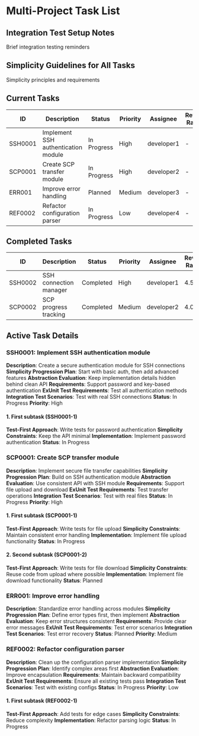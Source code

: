 # Multi-Project Task List

## Integration Test Setup Notes

Brief integration testing reminders

## Simplicity Guidelines for All Tasks

Simplicity principles and requirements

## Current Tasks

| ID      | Description                         | Status      | Priority | Assignee   | Review Rating |
| ------- | ----------------------------------- | ----------- | -------- | ---------- | ------------- |
| SSH0001 | Implement SSH authentication module | In Progress | High     | developer1 | -             |
| SCP0001 | Create SCP transfer module          | In Progress | High     | developer2 | -             |
| ERR001  | Improve error handling              | Planned     | Medium   | developer3 | -             |
| REF0002 | Refactor configuration parser       | In Progress | Low      | developer4 | -             |

## Completed Tasks

| ID      | Description            | Status    | Priority | Assignee   | Review Rating |
| ------- | ---------------------- | --------- | -------- | ---------- | ------------- |
| SSH0002 | SSH connection manager | Completed | High     | developer1 | 4.5           |
| SCP0002 | SCP progress tracking  | Completed | Medium   | developer2 | 4.0           |

## Active Task Details

### SSH0001: Implement SSH authentication module

**Description**: Create a secure authentication module for SSH connections
**Simplicity Progression Plan**: Start with basic auth, then add advanced features
**Abstraction Evaluation**: Keep implementation details hidden behind clean API
**Requirements**: Support password and key-based authentication
**ExUnit Test Requirements**: Test all authentication methods
**Integration Test Scenarios**: Test with real SSH connections
**Status**: In Progress
**Priority**: High

#### 1. First subtask (SSH0001-1)

**Test-First Approach**: Write tests for password authentication
**Simplicity Constraints**: Keep the API minimal
**Implementation**: Implement password authentication
**Status**: In Progress

### SCP0001: Create SCP transfer module

**Description**: Implement secure file transfer capabilities
**Simplicity Progression Plan**: Build on SSH authentication module
**Abstraction Evaluation**: Use consistent API with SSH module
**Requirements**: Support file upload and download
**ExUnit Test Requirements**: Test transfer operations
**Integration Test Scenarios**: Test with real files
**Status**: In Progress
**Priority**: High

#### 1. First subtask (SCP0001-1)

**Test-First Approach**: Write tests for file upload
**Simplicity Constraints**: Maintain consistent error handling
**Implementation**: Implement file upload functionality
**Status**: In Progress

#### 2. Second subtask (SCP0001-2)

**Test-First Approach**: Write tests for file download
**Simplicity Constraints**: Reuse code from upload where possible
**Implementation**: Implement file download functionality
**Status**: Planned

### ERR001: Improve error handling

**Description**: Standardize error handling across modules
**Simplicity Progression Plan**: Define error types first, then implement
**Abstraction Evaluation**: Keep error structures consistent
**Requirements**: Provide clear error messages
**ExUnit Test Requirements**: Test error scenarios
**Integration Test Scenarios**: Test error recovery
**Status**: Planned
**Priority**: Medium

### REF0002: Refactor configuration parser

**Description**: Clean up the configuration parser implementation
**Simplicity Progression Plan**: Identify complex areas first
**Abstraction Evaluation**: Improve encapsulation
**Requirements**: Maintain backward compatibility
**ExUnit Test Requirements**: Ensure all existing tests pass
**Integration Test Scenarios**: Test with existing configs
**Status**: In Progress
**Priority**: Low

#### 1. First subtask (REF0002-1)

**Test-First Approach**: Add tests for edge cases
**Simplicity Constraints**: Reduce complexity
**Implementation**: Refactor parsing logic
**Status**: In Progress
